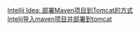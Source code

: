


[Intellij Idea: 部署Maven项目到Tomcat的方式](http://blog.csdn.net/u013177446/article/details/53940753)  
[Intelij导入maven项目并部署到tomcat](http://www.jianshu.com/p/c5a0c3e9fa75)  


